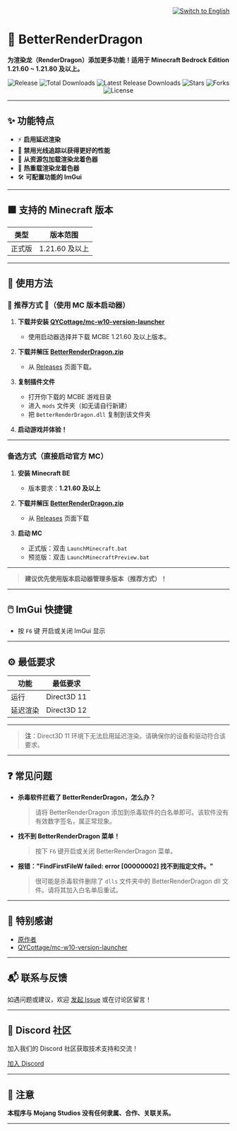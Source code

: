 <p align="right">
  <a href="./README.md">
    <img src="https://img.shields.io/badge/Switch%20to-English%20Documentation-blue?style=flat-square&logo=googletranslate&labelColor=3e3e3e" alt="Switch to English" />
  </a>
</p>

# 🚀 BetterRenderDragon

**为渲染龙（RenderDragon）添加更多功能！适用于 Minecraft Bedrock Edition 1.21.60 ~ 1.21.80 及以上。**

<div align="center">

![Release](https://img.shields.io/github/v/release/QYCottage/BetterRenderDragon?style=flat-square)
![Total Downloads](https://img.shields.io/github/downloads/QYCottage/BetterRenderDragon/total?style=flat-square)
![Latest Release Downloads](https://img.shields.io/github/downloads/QYCottage/BetterRenderDragon/latest/total?style=flat-square)
![Stars](https://img.shields.io/github/stars/QYCottage/BetterRenderDragon?style=flat-square)
![Forks](https://img.shields.io/github/forks/QYCottage/BetterRenderDragon?style=flat-square)
![License](https://img.shields.io/github/license/QYCottage/BetterRenderDragon?style=flat-square)

</div>

---

## ✨ 功能特点

- ⚡ **启用延迟渲染**
- 🚫 **禁用光线追踪以获得更好的性能**
- 🎨 **从资源包加载渲染龙着色器**
- 🔄 **热重载渲染龙着色器**
- 🛠️ **可配置功能的 ImGui**

---

## 🟩 支持的 Minecraft 版本

| 类型   | 版本范围       |
| ------ | -------------- |
| 正式版 | 1.21.60 及以上 |

---

## 📝 使用方法

### 🚩 推荐方式 :star2:（使用 MC 版本启动器）

1. **下载并安装 [QYCottage/mc-w10-version-launcher](https://github.com/QYCottage/mc-w10-version-launcher)**

   - 使用启动器选择并下载 MCBE 1.21.60 及以上版本。

2. **下载并解压 [BetterRenderDragon.zip](#)**

   - 从 [Releases](https://github.com/QYCottage/BetterRenderDragon/releases/latest) 页面下载。

3. **复制插件文件**

   - 打开你下载的 MCBE 游戏目录
   - 进入 `mods` 文件夹（如无请自行新建）
   - 把 `BetterRenderDragon.dll` 复制到该文件夹

4. **启动游戏并体验！**

---

### 备选方式（直接启动官方 MC）

1. **安装 Minecraft BE**

   - 版本要求：**1.21.60 及以上**

2. **下载并解压 [BetterRenderDragon.zip](#)**

   - 从 [Releases](https://github.com/QYCottage/BetterRenderDragon/releases/latest) 页面下载

3. **启动 MC**
   - 正式版：双击 `LaunchMinecraft.bat`
   - 预览版：双击 `LaunchMinecraftPreview.bat`

---

> **建议优先使用版本启动器管理多版本（推荐方式）！**

---

## 🖱️ ImGui 快捷键

- 按 `F6` 键 开启或关闭 ImGui 显示

---

## ⚙️ 最低要求

| 功能     | 最低要求    |
| -------- | ----------- |
| 运行     | Direct3D 11 |
| 延迟渲染 | Direct3D 12 |

---

> **注**：Direct3D 11 环境下无法启用延迟渲染。请确保你的设备和驱动符合该要求。

---

## ❓ 常见问题

- **杀毒软件拦截了 BetterRenderDragon，怎么办？**

  > 请将 BetterRenderDragon 添加到杀毒软件的白名单即可。该软件没有有效数字签名，属正常现象。

- **找不到 BetterRenderDragon 菜单！**

  > 按下 `F6` 键开启或关闭 BetterRenderDragon 菜单。

- **报错："FindFirstFileW failed: error [00000002] 找不到指定文件。"**
  > 很可能是杀毒软件删除了 `dlls` 文件夹中的 BetterRenderDragon dll 文件。请将其加入白名单后重试。

---

## 🤝 特别感谢

- [原作者](https://github.com/ddf8196/BetterRenderDragon)
- [QYCottage/mc-w10-version-launcher](https://github.com/QYCottage/mc-w10-version-launcher)

---

## 📬 联系与反馈

如遇问题或建议，欢迎 [发起 Issue](https://github.com/QYCottage/BetterRenderDragon/issues) 或在讨论区留言！

---

## 💬 Discord 社区

加入我们的 Discord 社区获取技术支持和交流！

[加入 Discord](https://discord.gg/8nGcV8QkKZ)

---

## 📝 注意

**本程序与 Mojang Studios 没有任何隶属、合作、关联关系。**

---
